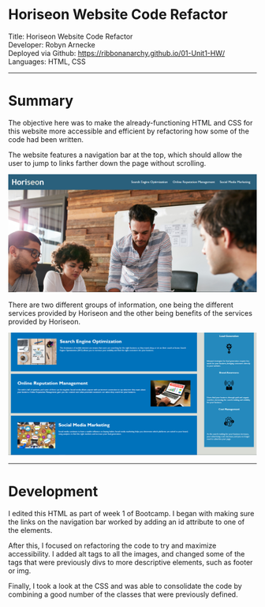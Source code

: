 # Horiseon Website Code Refactor

Title: Horiseon Website Code Refactor  
Developer: Robyn Arnecke  
Deployed via Github: https://ribbonanarchy.github.io/01-Unit1-HW/
Languages: HTML, CSS   

---

# Summary

The objective here was to make the already-functioning HTML and CSS for this website more accessible and efficient by refactoring how some of the code had been written. 

The website features a navigation bar at the top, which should allow the user to jump to links farther down the page without scrolling. 

![This is a picture of the site featuring the navigation bar.](assets/images/nav-bar-example.PNG?raw=true)

There are two different groups of information, one being the different services provided by Horiseon and the other being benefits of the services provided by Horiseon. 

![This is a picture of the two groups of information and the way they are differently styled.](assets/images/info-example.PNG?raw=true)

---

# Development

I edited this HTML as part of week 1 of Bootcamp. I began with making sure the links on the navigation bar worked by adding an id attribute to one of the elements. 

After this, I focused on refactoring the code to try and maximize accessibility. I added alt tags to all the images, and changed some of the tags that were previously divs to more descriptive elements, such as footer or img. 

Finally, I took a look at the CSS and was able to consolidate the code by combining a good number of the classes that were previously defined. 
